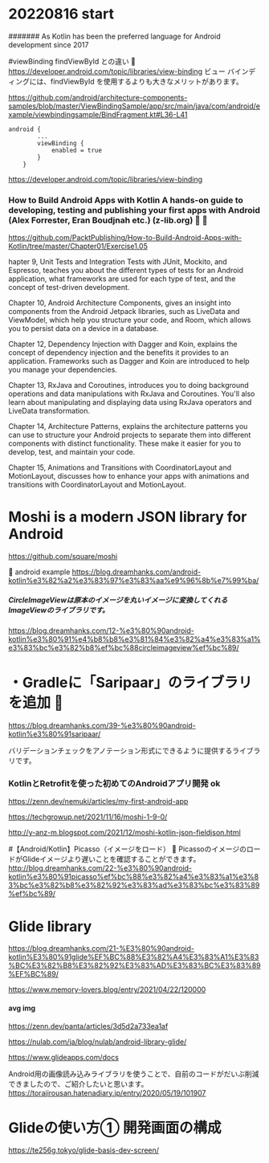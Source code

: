# 20220816 start
####### As Kotlin has been the preferred language for Android development since 2017

#viewBinding findViewById との違い 🔴
https://developer.android.com/topic/libraries/view-binding
ビュー バインディングには、findViewById を使用するよりも大きなメリットがあります。

https://github.com/android/architecture-components-samples/blob/master/ViewBindingSample/app/src/main/java/com/android/example/viewbindingsample/BindFragment.kt#L36-L41
```
android {
        ...
        viewBinding {
            enabled = true
        }
    }
```
https://developer.android.com/topic/libraries/view-binding
 
### How to Build Android Apps with Kotlin A hands-on guide to developing, testing and publishing your first apps with Android (Alex Forrester, Eran Boudjnah etc.) (z-lib.org) 🔴 🔴
https://github.com/PacktPublishing/How-to-Build-Android-Apps-with-Kotlin/tree/master/Chapter01/Exercise1.05

hapter 9, Unit Tests and Integration Tests with JUnit, Mockito, and Espresso, teaches you about the different types of tests for an Android application, what frameworks are used for each type of test, and the concept of test-driven development.

Chapter 10, Android Architecture Components, gives an insight into components from the Android Jetpack libraries, such as LiveData and ViewModel, which help you structure your code, and Room, which allows you to persist data on a device in a database.

Chapter 12, Dependency Injection with Dagger and Koin, explains the concept of dependency injection and the benefits it provides to an application. Frameworks such as Dagger and Koin are introduced to help you manage your dependencies.

Chapter 13, RxJava and Coroutines, introduces you to doing background operations and data manipulations with RxJava and Coroutines. You'll also learn about manipulating and displaying data using RxJava operators and LiveData transformation.

Chapter 14, Architecture Patterns, explains the architecture patterns you can use to structure your Android projects to separate them into different components with distinct functionality. These make it easier for you to develop, test, and maintain your code.

Chapter 15, Animations and Transitions with CoordinatorLayout and MotionLayout, discusses how to enhance your apps with animations and transitions with CoordinatorLayout and MotionLayout.

# Moshi is a modern JSON library for Android
https://github.com/square/moshi

🔴 android example
https://blog.dreamhanks.com/android-kotlin%e3%82%a2%e3%83%97%e3%83%aa%e9%96%8b%e7%99%ba/

 ##### CircleImageViewは原本のイメージを丸いイメージに変換してくれるImageViewのライブラリです。
 https://blog.dreamhanks.com/12-%e3%80%90android-kotlin%e3%80%91%e4%b8%b8%e3%81%84%e3%82%a4%e3%83%a1%e3%83%bc%e3%82%b8%ef%bc%88circleimageview%ef%bc%89/

# ・Gradleに「Saripaar」のライブラリを追加 🔴
https://blog.dreamhanks.com/39-%e3%80%90android-kotlin%e3%80%91saripaar/

バリデーションチェックをアノテーション形式にできるように提供するライブラリです。
 
### KotlinとRetrofitを使った初めてのAndroidアプリ開発 ok
https://zenn.dev/nemuki/articles/my-first-android-app

https://techgrowup.net/2021/11/16/moshi-1-9-0/

http://y-anz-m.blogspot.com/2021/12/moshi-kotlin-json-fieldjson.html

#【Android/Kotlin】Picasso（イメージをロード） 🔴
PicassoのイメージのロードがGlideイメージより遅いことを確認することができます。
http://blog.dreamhanks.com/22-%e3%80%90android-kotlin%e3%80%91picasso%ef%bc%88%e3%82%a4%e3%83%a1%e3%83%bc%e3%82%b8%e3%82%92%e3%83%ad%e3%83%bc%e3%83%89%ef%bc%89/

# Glide library
https://blog.dreamhanks.com/21-%E3%80%90android-kotlin%E3%80%91glide%EF%BC%88%E3%82%A4%E3%83%A1%E3%83%BC%E3%82%B8%E3%82%92%E3%83%AD%E3%83%BC%E3%83%89%EF%BC%89/

https://www.memory-lovers.blog/entry/2021/04/22/120000

#### avg img
https://zenn.dev/panta/articles/3d5d2a733ea1af

https://nulab.com/ja/blog/nulab/android-library-glide/

https://www.glideapps.com/docs

Android用の画像読み込みライブラリを使うことで、自前のコードがだいぶ削減できましたので、ご紹介したいと思います。
https://torajirousan.hatenadiary.jp/entry/2020/05/19/101907


# Glideの使い方① 開発画面の構成
https://te256g.tokyo/glide-basis-dev-screen/
